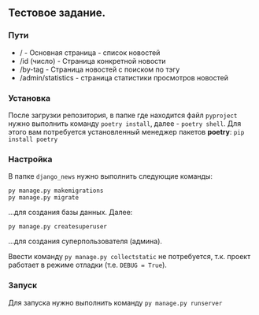 ## Тестовое задание.

### Пути
  * / - Основная страница - список новостей
  * /id (число) - Страница конкретной новости
  * /by-tag - Страница новостей с поиском по тэгу
  * /admin/statistics - страница статистики просмотров новостей

### Установка
После загрузки репозитория, в папке где находится файл `pyproject` нужно выполнить команду `poetry install`, далее - `poetry shell`. Для этого вам потребуется установленный менеджер пакетов **poetry**: `pip install poetry`

### Настройка
В папке `django_news` нужно выполнить следующие команды:<br>
```
py manage.py makemigrations
py manage.py migrate
```
...для создания базы данных. Далее:
```
py manage.py createsuperuser
```
...для создания суперпользователя (админа).

Ввести команду `py manage.py collectstatic` не потребуется, т.к. проект работает в режиме отладки (т.е. `DEBUG = True`).

### Запуск
Для запуска нужно выполнить команду `py manage.py runserver`
